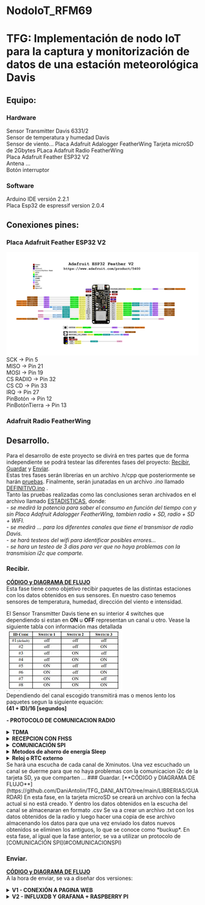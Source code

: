 # NodoIoT_RFM69
# TFG: Implementación de nodo IoT para la captura y monitorización de datos de una estación meteorológica Davis
## Equipo:
### Hardware
Sensor Transmitter Davis 6331/2  
Sensor de temperatura y humedad Davis  
Sensor de viento...
Placa Adafruit Adalogger FeatherWing 
Tarjeta microSD de 2Gbytes
PLaca Adafruit Radio FeatherWing  
Placa Adafruit Feather ESP32 V2  
Antena ...  
Botón interruptor  
### Software  
Arduino IDE versión 2.2.1  
Placa Esp32 de espressif version 2.0.4  
## Conexiones pines:

### Placa Adafruit Feather ESP32 V2
![Image text](https://github.com/DaniAntolin/TFG_DANI_ANTO/blob/main/FOTOS/Adafruit_ESP32_Feather_V2_Pinout.png)
SCK -> Pin 5  
MISO -> Pin 21  
MOSI -> Pin 19   
CS RADIO -> Pin 32  
CS CD -> Pin 33  
IRQ -> Pin 27  
PinBotón -> Pin 12  
PinBotónTierra -> Pin 13  
### Adafruit Radio FeatherWing  
## Desarrollo.  
Para el desarrollo de este proyecto se divirá en tres partes que de forma independiente se podrá testear las diferentes fases del proyecto: [Recibir](https://github.com/DaniAntolin/TFG_DANI_ANTO/tree/main/LIBRERIAS/RECIBIR), [Guardar](https://github.com/DaniAntolin/TFG_DANI_ANTO/tree/main/LIBRERIAS/GUARDAR) y [Enviar](https://github.com/DaniAntolin/TFG_DANI_ANTO/tree/main/LIBRERIAS/ENVIAR).  
Estas tres fases serán librerías en un archivo .h/cpp que posteriormente se harán [pruebas](https://github.com/DaniAntolin/TFG_DANI_ANTO/tree/main/PRUEBAS).
Finalmente, serán junatadas en un archivo   *.ino* llamado [DEFINITIVO.ino](https://github.com/DaniAntolin/TFG_DANI_ANTO/tree/main/DEFINITIVO) .  
Tanto las pruebas realizadas como las conclusiones seran archivados en el archivo llamado [ESTADISTICAS](https://github.com/DaniAntolin/TFG_DANI_ANTO/tree/main/ESTADISTICAS), donde:  
*- se medirá la potencia para saber el consumo en función del tiempo con y sin Placa Adafruit Adalogger FeatherWing, tambien radio + SD, radio + SD + WIFI.*  
*- se medirá ... para los diferentes canales que tiene el transmisor de radio Davis.*  
*- se hará testeos del wifi para identificar posibles errores...*  
*- se hara un testeo de 3 dias para ver que no haya problemas con la transmision i2c que comparte.*  

### Recibir.
[**CÓDIGO y DIAGRAMA DE FLUJO**](https://github.com/DaniAntolin/TFG_DANI_ANTO/tree/main/LIBRERIAS/RECIBIR)  
Esta fase tiene como objetivo recibir paquetes de las distintas estaciones con los datos obtenidos en sus sensores. En nuestro caso tenemos sensores de temperatura, humedad, dirección del viento e intensidad.  

El Sensor Transmitter Davis tiene en su interior 4 switches que dependiendo si estan en **ON** u **OFF** representan un canal u otro. Vease la siguiente tabla con información mas detallada  
![Image text](https://github.com/DaniAntolin/TFG_DANI_ANTO/blob/main/FOTOS/tablaIDsRadio.JPG)  
Dependiendo del canal escogido transmitirá mas o menos lento los paquetes segun la siguiente equación:  
**(41 + ID)/16 [segundos]**  

**- PROTOCOLO DE COMUNICACION RADIO**  
<details>  
<summary><strong>TDMA</strong></summary>  
El objetivo final es escuchar cada estación, se utilizará un protocolo de comunicacion vía radio llamado <em>TDMA (Acceso Multiple por División de Tiempo)</em>, que consiste en escuchar durante un periodo de tiempo cada canal como se muestra en la siguiente imagen, por lo que no divides el ancho de banda de la señal y puedes escuchar todos los canales en un tiempo determinado.<br>   
<img src="https://github.com/DaniAntolin/TFG_DANI_ANTO/blob/main/FOTOS/TDMA.jpg" width="200" /><br>   
Ventaja:        No pierdes ancho de banda vease <em>FDMA (Acceso Múltiple de División de Frecuencia)</em>.<br>    
Desventaja:     En cada periodo de tiempo que escuchas una estación, no puedes escuchar las otras, perdiendo información de los otros canales a los que no escuchas.<br>  
<ul>  
<li><em>¿Por qué el uso de TDMA frente a FDMA?</em></li><br>   
</ul>  
- Es simple, el protocolo de comunicación que utiliza la estación Davis no permite dividir el ancho de banda de la señal, haciendo imposible el uso de FDMA. Ademas que el ancho de banda que se utiliza en UE es limitado.<br>   
</details>  
<details>  
<summary><strong>RECEPCION CON FHSS</strong></summary>  
FHSS (Espectro Ensanchado por Salto de Frecuencia), técnica de transmisión de datos inalámbrica que utiliza un ancho de banda mucho mayor que el necesario para transmitir la información. Lo hace mediante el uso de una banda de frecuencia determinada, la cual es dividida en múltiples subfrecuencias. Estas subfrecuencias son saltadas en un orden preestablecido y sincronizado entre el emisor y el receptor.<br>
<ul>
<li><em>¿Cuáles son las ventajas?</em><br></li>  
</ul>
- Se basa en la idea de que un salto rápido y constante entre frecuencias dificulta la interceptación de la señal por parte de terceros. Además, permite una mayor resistencia a interferencias y una transmisión más eficiente de los datos.<br>   
Esto funciona en nuestro caso de tal forma que una vez te sincronzas con el emisor (Estacion davis A) tu vas saltando de frecuencia al mismo tiempo recibiendo todos los paquetes. Pero en el momento que a una frecuencia llega un paquete indeseado, supongamos de nuestra estacion B, ....... a explicar<br>   
</details>
<a name="COMUNICACIONSPI"></a>
<details>  
<summary><strong>COMUNICACIÓN SPI</strong></summary>   
<ol>
<li><p>Selección del esclavo: El maestro configura la línea SS/CS en estado bajo para seleccionar un esclavo específico.</p></li>
<li><p>Generación de la señal de reloj: El maestro genera una señal de reloj en la línea SCLK.</p></li>
<li><p>Transmisión de datos: Durante cada ciclo de reloj, el maestro envía un bit de datos por la línea MOSI y lee un bit de datos de la línea MISO. Esto permite una comunicación Full Duplex, es decir, el maestro puede enviar y recibir datos simultáneamente.</p></li>
<li><p>Registros de desplazamiento: Para que este proceso se haga realidad es necesario la existencia de dos registros de desplazamiento, uno para el maestro y uno para el esclavo respectivamente. Los registros de desplazamiento se encargan de almacenar los bits de manera paralela para realizar una conversión paralela a serial para la transmisión de información.</p></li>
</ol>
</details>

<details>  
<summary><strong>Metodos de ahorro de energía Sleep</strong></summary>   
Se usaran metodos de ahorro de energía deep_sleep y light_sleep:<br> 
Los modos que podemos usar son:<br> 
<ol>
<li>modem-sleep: este modo de ahorro permite desactivar la conexión WiFi de tipo Station , establecida con un punto de acceso (router), cuando no sea necesario su uso y volver a activarla cuando se necesite.. El consumo típico en este modo es de 15mA.</li>
<li>light-sleep: este modo de ahorro permite mantener la conexión WiFi de tipo Station, pero reduce el consumo de energía en los momentos en los que no hay envío de información.. El consumo típico pasa a ser de unos 0,5 mA.</li>
<li>deep-sleep: es el modo que genera mayor ahorro, pero a costa de dejar la placa en suspenso. La única parte de la placa que funciona durante este modo es reloj en tiempo real (Real Time Clock o RTC) para poder reiniciarla cuando haya finalizado el tiempo de reposo. El consumo típico pasa a ser de unos 10 uA.</li>
</ol>
Además de dispones de los siguientes modos de reinicio.<br> 
<ol>
<li>WAKE_RF_DEFAULT: Calibración de señal de radio si es necesario</li>
<li>WAKE_RFCAL: Calibración de señal de radio siempre</li>
<li>WAKE_NO_RFCAL: Sin calibración de la señal de radio</li>
<li>WAKE_RF_DISABLED: Deshabilita la señal de radio después del reencendido</li>
</ol>
</details>  
<details>  
<summary><strong>Reloj o RTC externo</strong></summary>   
Aunque la placa cuenta con un reloj interno, es necesario utilizar un reloj externo o RTC alimentado por una pila para mantener la hora en caso de por ejemplo un recambio de la batería. 
</details>  
Se hará una escucha de cada canal de Xminutos.  
Una vez escuchado un canal se duerme para que no haya problemas con la comunicacion i2c de la tarjeta SD, ya que comparten ...  
### Guardar.
[**CÓDIGO y DIAGRAMA DE FLUJO**](https://github.com/DaniAntolin/TFG_DANI_ANTO/tree/main/LIBRERIAS/GUARDAR)  
En esta fase, en la tarjeta microSD se creará un archivo con la fecha actual si no está creado. Y dentro los datos obtenidos en la escucha del canal se almacenaran en formato .csv  
Se va a crear un archivo .txt con los datos obtenidos de la radio y luego hacer una copia de ese archivo almacenando los datos para que una vez enviado los datos nuevos obtenidos se eliminen los antiguos, lo que se conoce como *buckup*.  
En esta fase, al igual que la fase anterior, se va a utilizar un protocolo de [COMUNICACIÓN SPI](#COMUNICACIONSPI)  

### Enviar.
[**CÓDIGO y DIAGRAMA DE FLUJO**](https://github.com/DaniAntolin/TFG_DANI_ANTO/tree/main/LIBRERIAS/ENVIAR)  
A la hora de enviar, se va a diseñar dos versiones:  
<details>  
<summary><strong>V1 - CONEXIÓN A PAGINA WEB</strong></summary>      
Una vez obtenido los datos se crea una red wifi donde se crea una direccion ip donde el usuario podrá:<br>  
<img src="https://github.com/DaniAntolin/TFG_DANI_ANTO/blob/main/FOTOS/webV1.png" align="left" width="200" />   
<em>-cambiar la hora manualmente si se quiere y poder verla</em><br>  
<em>-modificar los tres podibles canales el ID que tiene, introducir -1 en caso de que algún canal no tengas.</em><br>  
<em>-ver los datos almacenados de cada día pulsando en "archivos" y poder descargarselos o eliminarlos</em><br>  
<em>-Cambiar el tiempo de escucha de cada canal sin que este sea inferior a 90segundos, ya que superado este limite habrá una perdida significativa de los datos</em><br>  
<em>-Cambiar el tiempo wifi, que es el tiempo que puede estar el usuario usando el wifi</em><br>  
<br clear="left"/>  
Para acceder a los datos de la pagina que el usuario a podido modificar se hara una solicitud HTTP GET para obtener esos datos.<br>   
<ul>  
<li><strong>BOTON INTERRUPTOR</strong></li><br>  
</ul>  
<em>En esta versión se va a implementar un botón interruptor:</em><br>
<img src="https://github.com/DaniAntolin/TFG_DANI_ANTO/blob/main/FOTOS/NodoIoT_BOTON_2.jpg" width="200" /><br>   
El uso del botón es para optimizar el uso de la bateria ya que una conexión prolongada del wifi hará que se gaste la batería.<br>   
Este botón se usará para que el usuario que quiera obtener los datos o configurar el datalogger a traves de la página web, conecte el wifi del ESP32 pulsando el botón integrado.<br>  
Una vez haya terminado de manipular la pagina web creada procederá a pulsar otra vez el boton para que se apage el wifi.<br>  
Para solventar un posible problema de que el usuario se le olvide volver a pulsar el boton par desconectar el wifi habra integrado un timer que cuando pase se desconectará automaticamente haciendo que no se pierda bateria inecesaria.<br>  
</details>  
<details>  
<summary><strong>V2 - INFLUXDB Y GRAFANA + RASPBERRY PI</strong></summary>   
Mediante una Raspberry pi se creará un punto de acceso. Este punto de acceso servirá para comectarse desde el datalogger.<br>   
Cada vez que termine de guardar, se intentará conectar al punto de acceso.<br>  
Una vez conectada se actualizará la hora, se hará una conexión http con solicitud get para obtener la información de la pagina influxdb en el puerto 5000 y poder actualizar los datos, que han podido ser modificados por el usuario.<br> 
Los datos obtenidos, que son:<br>   
<em>-modificar los tres podibles canales el ID que tiene.</em><br>  
<em>-Cambiar la zona horaria</em><br>  
<em>-Cambiar el tiempo de escucha de cada canal sin que este sea inferior a 90segundos, ya que superado este limite habrá una perdida significativa de los datos</em><br>  
<em>-Cambiar el tiempo dormido, que será el tiempo que se quede en ahorro de energía</em><br>  
Estas variables se guardarán en el archivo variables.txt<br>  
En el puerto 3000 se graficaran con grafana los datos obtenidos de las distintas estaciones.<br>  
</details>  

